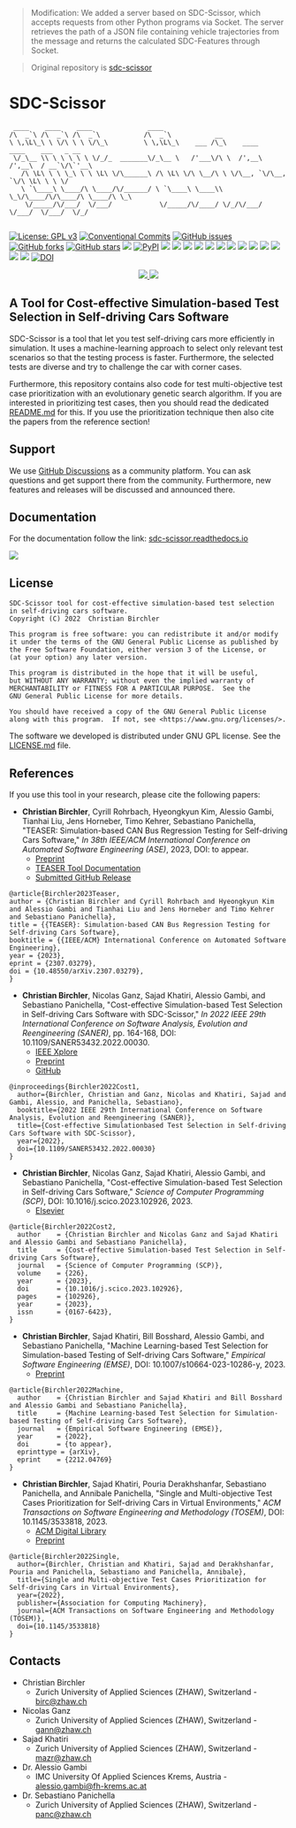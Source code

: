 > Modification: We added a server based on SDC-Scissor, which accepts requests from other Python programs via
> Socket.
> The server retrieves the path of a JSON file containing vehicle trajectories from the message and returns the
> calculated SDC-Features through Socket.

> Original repository is [sdc-scissor](https://github.com/christianbirchler-org/sdc-scissor)

# SDC-Scissor

```{code-block} text
 ____    ____    ____              ____
/\  _`\ /\  _`\ /\  _`\           /\  _`\           __
\ \,\L\_\ \ \/\ \ \ \/\_\         \ \,\L\_\    ___ /\_\    ____    ____    ___   _ __
 \/_\__ \\ \ \ \ \ \ \/_/_  _______\/_\__ \   /'___\/\ \  /',__\  /',__\  / __`\/\`'__\
   /\ \L\ \ \ \_\ \ \ \L\ \/\______\ /\ \L\ \/\ \__/\ \ \/\__, `\/\__, `\/\ \L\ \ \ \/
   \ `\____\ \____/\ \____/\/______/ \ `\____\ \____\\ \_\/\____/\/\____/\ \____/\ \_\
    \/_____/\/___/  \/___/            \/_____/\/____/ \/_/\/___/  \/___/  \/___/  \/_/


```

[![License: GPL v3](https://img.shields.io/badge/License-GPLv3-blue.svg)](https://www.gnu.org/licenses/gpl-3.0)
[![Conventional Commits](https://img.shields.io/badge/Conventional%20Commits-1.0.0-%23FE5196?logo=conventionalcommits&logoColor=white)](https://conventionalcommits.org)
[![GitHub issues](https://img.shields.io/github/issues/christianbirchler-org/sdc-scissor)](https://github.com/christianbirchler-org/sdc-scissor/issues)
[![GitHub forks](https://img.shields.io/github/forks/christianbirchler-org/sdc-scissor)](https://github.com/christianbirchler-org/sdc-scissor/network)
[![GitHub stars](https://img.shields.io/github/stars/christianbirchler-org/sdc-scissor)](https://github.com/christianbirchler-org/sdc-scissor/stargazers)
[![](https://github.com/christianbirchler-org/sdc-scissor/actions/workflows/ci.yml/badge.svg)](https://github.com/christianbirchler-org/sdc-scissor/actions/workflows/ci.yml)
[![PyPI](https://img.shields.io/pypi/v/sdc-scissor)](https://pypi.org/project/sdc-scissor/)
[![](https://readthedocs.org/projects/sdc-scissor/badge)](https://sdc-scissor.readthedocs.io)
[![](https://img.shields.io/badge/code%20style-black-000000.svg)](https://black.readthedocs.io/)
[![](https://sonarcloud.io/api/project_badges/measure?project=christianbirchler-org_sdc-scissor&metric=alert_status)](https://sonarcloud.io/summary/overall?id=christianbirchler-org_sdc-scissor)
[![](https://sonarcloud.io/api/project_badges/measure?project=christianbirchler-org_sdc-scissor&metric=ncloc)](https://sonarcloud.io/summary/overall?id=christianbirchler-org_sdc-scissor)
[![](https://sonarcloud.io/api/project_badges/measure?project=christianbirchler-org_sdc-scissor&metric=coverage)](https://sonarcloud.io/summary/overall?id=christianbirchler-org_sdc-scissor)
[![](https://sonarcloud.io/api/project_badges/measure?project=christianbirchler-org_sdc-scissor&metric=sqale_index)](https://sonarcloud.io/summary/overall?id=christianbirchler-org_sdc-scissor)
[![](https://sonarcloud.io/api/project_badges/measure?project=christianbirchler-org_sdc-scissor&metric=reliability_rating)](https://sonarcloud.io/summary/overall?id=christianbirchler-org_sdc-scissor)
[![](https://sonarcloud.io/api/project_badges/measure?project=christianbirchler-org_sdc-scissor&metric=duplicated_lines_density)](https://sonarcloud.io/summary/overall?id=christianbirchler-org_sdc-scissor)
[![](https://sonarcloud.io/api/project_badges/measure?project=christianbirchler-org_sdc-scissor&metric=vulnerabilities)](https://sonarcloud.io/summary/overall?id=christianbirchler-org_sdc-scissor)
[![](https://sonarcloud.io/api/project_badges/measure?project=christianbirchler-org_sdc-scissor&metric=bugs)](https://sonarcloud.io/summary/overall?id=christianbirchler-org_sdc-scissor)
[![](https://sonarcloud.io/api/project_badges/measure?project=christianbirchler-org_sdc-scissor&metric=security_rating)](https://sonarcloud.io/summary/overall?id=christianbirchler-org_sdc-scissor)
[![](https://sonarcloud.io/api/project_badges/measure?project=christianbirchler-org_sdc-scissor&metric=sqale_rating)](https://sonarcloud.io/summary/overall?id=christianbirchler-org_sdc-scissor)
[![](https://sonarcloud.io/api/project_badges/measure?project=christianbirchler-org_sdc-scissor&metric=code_smells)](https://sonarcloud.io/summary/overall?id=christianbirchler-org_sdc-scissor)
[![DOI](https://zenodo.org/badge/363107094.svg)](https://zenodo.org/badge/latestdoi/363107094)
<div style="text-align: center;">
<a href="https://github.com/christianbirchler-org/sdc-scissor">
<img src="https://raw.githubusercontent.com/christianbirchler-org/sdc-scissor/main/docs/images/github_logo_icon.png">
</a>
<a href="https://sonarcloud.io/summary/overall?id=christianbirchler-org_sdc-scissor">
<img src="https://sonarcloud.io/images/project_badges/sonarcloud-black.svg">
</a>
</div>

## A Tool for Cost-effective Simulation-based Test Selection in Self-driving Cars Software

SDC-Scissor is a tool that let you test self-driving cars more efficiently in simulation. It uses a machine-learning
approach to select only relevant test scenarios so that the testing process is faster. Furthermore, the selected tests
are diverse and try to challenge the car with corner cases.

Furthermore, this repository contains also code for test multi-objective test case prioritization with an evolutionary
genetic search algorithm. If you are interested in prioritizing test cases, then you should read the dedicated
[README.md](https://github.com/christianbirchler-org/sdc-scissor/blob/main/sdc_scissor/sdc_prioritizer/testPrioritization/README.md)
for this. If you use the prioritization technique then also cite the papers from the reference section!

## Support

We use [GitHub Discussions](https://github.com/christianbirchler-org/sdc-scissor/discussions) as a community platform.
You
can ask questions and get support there from the community. Furthermore, new features and releases will be discussed and
announced there.

## Documentation

For the documentation follow the link: [sdc-scissor.readthedocs.io](https://sdc-scissor.readthedocs.io/en/latest/)

[![](https://raw.githubusercontent.com/christianbirchler-org/sdc-scissor/main/docs/images/readthedocs.png)](https://sdc-scissor.readthedocs.io/en/latest/)

## License

```{code-block} text
SDC-Scissor tool for cost-effective simulation-based test selection
in self-driving cars software.
Copyright (C) 2022  Christian Birchler

This program is free software: you can redistribute it and/or modify
it under the terms of the GNU General Public License as published by
the Free Software Foundation, either version 3 of the License, or
(at your option) any later version.

This program is distributed in the hope that it will be useful,
but WITHOUT ANY WARRANTY; without even the implied warranty of
MERCHANTABILITY or FITNESS FOR A PARTICULAR PURPOSE.  See the
GNU General Public License for more details.

You should have received a copy of the GNU General Public License
along with this program.  If not, see <https://www.gnu.org/licenses/>.
```

The software we developed is distributed under GNU GPL license. See the
[LICENSE.md](https://github.com/ChristianBirchler/sdc-scissor/blob/main/LICENSE.md) file.

## References

If you use this tool in your research, please cite the following papers:

- **Christian Birchler**, Cyrill Rohrbach, Hyeongkyun Kim, Alessio Gambi, Tianhai Liu, Jens Horneber, Timo Kehrer,
  Sebastiano Panichella, "TEASER: Simulation-based CAN Bus Regression Testing for Self-driving Cars Software," *In 38th
  IEEE/ACM International Conference on Automated Software Engineering (ASE)*, 2023, DOI: to appear.
    - [Preprint](https://doi.org/10.48550/arXiv.2307.03279)
    - [TEASER Tool Documentation](https://sdc-scissor.readthedocs.io/en/latest/user_documentation/test_execution.html#teaser-can-bus-component)
    - [Submitted GitHub Release](https://github.com/christianbirchler-org/sdc-scissor/releases/tag/v2.2.0-rc.1)

````{code-block} bibtex
@article{Birchler2023Teaser,
author = {Christian Birchler and Cyrill Rohrbach and Hyeongkyun Kim and Alessio Gambi and Tianhai Liu and Jens Horneber and Timo Kehrer and Sebastiano Panichella},
title = {{TEASER}: Simulation-based CAN Bus Regression Testing for Self-driving Cars Software},
booktitle = {{IEEE/ACM} International Conference on Automated Software Engineering},
year = {2023},
eprint = {2307.03279},
doi = {10.48550/arXiv.2307.03279},
}
````

- **Christian Birchler**, Nicolas Ganz, Sajad Khatiri, Alessio Gambi, and Sebastiano Panichella, "Cost-effective
  Simulation-based Test Selection in Self-driving Cars Software with SDC-Scissor," *In 2022 IEEE 29th International
  Conference on Software Analysis, Evolution and Reengineering (SANER)*, pp. 164-168, DOI:
  10.1109/SANER53432.2022.00030.
    - [IEEE Xplore](https://doi.org/10.1109/SANER53432.2022.00030)
    - [Preprint](https://doi.org/10.21256/zhaw-24017)
    - [GitHub](https://github.com/ChristianBirchler/sdc-scissor)

````{code-block} bibtex
@inproceedings{Birchler2022Cost1,
  author={Birchler, Christian and Ganz, Nicolas and Khatiri, Sajad and Gambi, Alessio, and Panichella, Sebastiano},
  booktitle={2022 IEEE 29th International Conference on Software Analysis, Evolution and Reengineering (SANER)},
  title={Cost-effective Simulationbased Test Selection in Self-driving Cars Software with SDC-Scissor},
  year={2022},
  doi={10.1109/SANER53432.2022.00030}
}
````

- **Christian Birchler**, Nicolas Ganz, Sajad Khatiri, Alessio Gambi, and Sebastiano Panichella, "Cost-effective
  Simulation-based Test Selection in Self-driving Cars Software," *Science of Computer Programming (SCP)*, DOI:
  10.1016/j.scico.2023.102926, 2023.
    - [Elsevier](https://doi.org/10.1016/j.scico.2023.102926)

````{code-block} bibtex
@article{Birchler2022Cost2,
  author    = {Christian Birchler and Nicolas Ganz and Sajad Khatiri and Alessio Gambi and Sebastiano Panichella},
  title     = {Cost-effective Simulation-based Test Selection in Self-driving Cars Software},
  journal   = {Science of Computer Programming (SCP)},
  volume    = {226},
  year      = {2023},
  doi       = {10.1016/j.scico.2023.102926},
  pages     = {102926},
  year      = {2023},
  issn      = {0167-6423},
}
````

- **Christian Birchler**, Sajad Khatiri, Bill Bosshard, Alessio Gambi, and Sebastiano Panichella, "Machine
  Learning-based Test Selection for Simulation-based Testing of Self-driving Cars Software," *Empirical Software
  Engineering (EMSE)*, DOI: 10.1007/s10664-023-10286-y, 2023.
    - [Preprint](https://doi.org/10.48550/arXiv.2212.04769)

````{code-block} bibtex
@article{Birchler2022Machine,
  author    = {Christian Birchler and Sajad Khatiri and Bill Bosshard and Alessio Gambi and Sebastiano Panichella},
  title     = {Machine Learning-based Test Selection for Simulation-based Testing of Self-driving Cars Software},
  journal   = {Empirical Software Engineering (EMSE)},
  year      = {2022},
  doi       = {to appear},
  eprinttype = {arXiv},
  eprint    = {2212.04769}
}
````

- **Christian Birchler**, Sajad Khatiri, Pouria Derakhshanfar, Sebastiano Panichella, and Annibale Panichella, "Single
  and Multi-objective Test Cases Prioritization for Self-driving Cars in Virtual Environments," *ACM Transactions on
  Software Engineering and Methodology (TOSEM)*, DOI: 10.1145/3533818, 2023.
    - [ACM Digital Library](https://doi.org/10.1145/3533818)
    - [Preprint](https://doi.org/10.48550/arXiv.2107.09614)

```{code-block} bibtex
@article{Birchler2022Single,
  author={Birchler, Christian and Khatiri, Sajad and Derakhshanfar, Pouria and Panichella, Sebastiano and Panichella, Annibale},
  title={Single and Multi-objective Test Cases Prioritization for Self-driving Cars in Virtual Environments},
  year={2022},
  publisher={Association for Computing Machinery},
  journal={ACM Transactions on Software Engineering and Methodology (TOSEM)},
  doi={10.1145/3533818}
}
```

## Contacts

* Christian Birchler
    * Zurich University of Applied Sciences (ZHAW), Switzerland - birc@zhaw.ch
* Nicolas Ganz
    * Zurich University of Applied Sciences (ZHAW), Switzerland - gann@zhaw.ch
* Sajad Khatiri
    * Zurich University of Applied Sciences (ZHAW), Switzerland - mazr@zhaw.ch
* Dr. Alessio Gambi
    * IMC University Of Applied Sciences Krems, Austria - alessio.gambi@fh-krems.ac.at
* Dr. Sebastiano Panichella
    * Zurich University of Applied Sciences (ZHAW), Switzerland - panc@zhaw.ch
